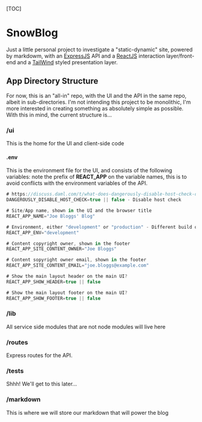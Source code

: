 [TOC]
# SnowBlog
Just a little personal project to investigate a "static-dynamic" site, powered by markdowm, with an [ExpressJS](https://expressjs.com) API and a [ReactJS](https://reactjs.org/) interaction layer/front-end and a [TailWind](https://tailwindcss.com/)  styled presentation layer.

## App Directory Structure

For now, this is an "all-in" repo, with the UI and the API in the same repo, albeit in sub-directories. I'm not intending this project to be monolithic, I'm more interested in creating something as absolutely simple as possible. With this in mind, the current structure is...

### /ui

This is the home for the UI and client-side code

#### .env

This is the environment file for the UI,  and consists of the following variables:
note the prefix of **REACT_APP** on the variable names, this is to avoid conflicts with the environment variables of the API.


```JavaScript
# https://discuss.daml.com/t/what-does-dangerously-disable-host-check-do/246
DANGEROUSLY_DISABLE_HOST_CHECK=true || false - Disable host check

# Site/App name, shown in the UI and the browser title
REACT_APP_NAME="Joe Bloggs' Blog"

# Environment, either "development" or "production" - Different build options are available depending on the environment
REACT_APP_ENV="development"

# Content copyright owner, shown in the footer
REACT_APP_SITE_CONTENT_OWNER="Joe Bloggs"

# Content sopyright owner email, shown in the footer
REACT_APP_SITE_CONTENT_EMAIL="joe.bloggs@example.com"

# Show the main layout header on the main UI?
REACT_APP_SHOW_HEADER=true || false

# Show the main layout footer on the main UI?
REACT_APP_SHOW_FOOTER=true || false

```
### /lib 

All service side modules that are not node modules will live here

### /routes

Express routes for the API.

### /tests

Shhh! We'll get to this later...

### /markdown

This is where we will store our markdown that will power the blog